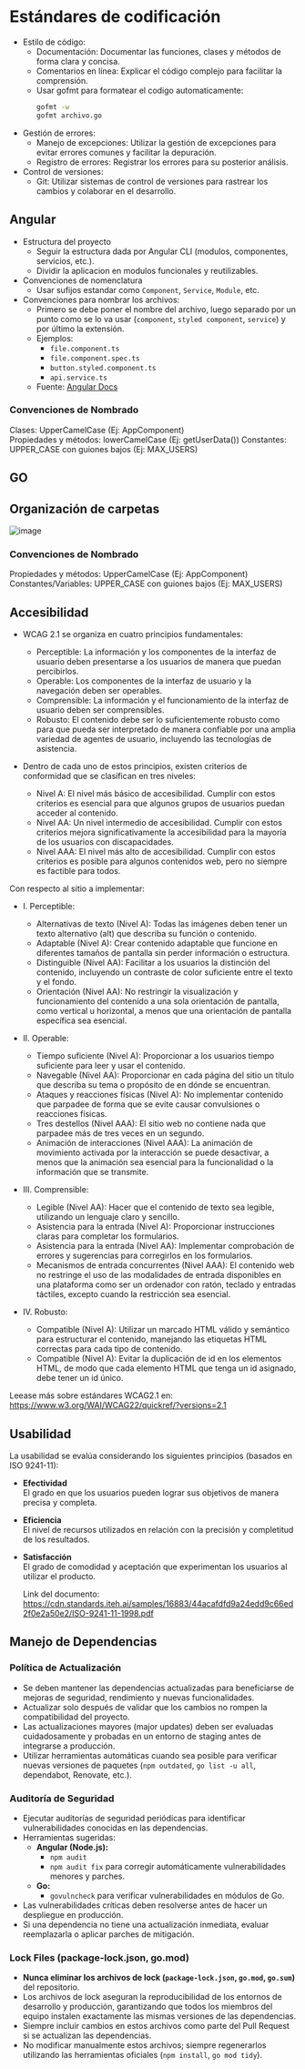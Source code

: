 # Estándares de codificación

- Estilo de código:
  - Documentación: Documentar las funciones, clases y métodos de forma clara y concisa.
  - Comentarios en línea: Explicar el código complejo para facilitar la comprensión.
  - Usar gofmt para formatear el codigo automaticamente:
    ```bash
    gofmt -w
    gofmt archivo.go
    ```
- Gestión de errores:
  - Manejo de excepciones: Utilizar la gestión de excepciones para evitar errores comunes y facilitar la depuración.
  - Registro de errores: Registrar los errores para su posterior análisis.
- Control de versiones:
  - Git: Utilizar sistemas de control de versiones para rastrear los cambios y colaborar en el desarrollo.

## Angular

- Estructura del proyecto
  - Seguir la estructura dada por Angular CLI (modulos, componentes, servicios, etc.).
  - Dividir la aplicacion en modulos funcionales y reutilizables.
- Convenciones de nomenclatura
  - Usar sufijos estandar como `Component`, `Service`, `Module`, etc.
- Convenciones para nombrar los archivos:
  - Primero se debe poner el nombre del archivo, luego separado por un punto como se lo va usar (`component`, `styled component`, `service`) y por último la extensión.
  - Ejemplos:
    - `file.component.ts`
    - `file.component.spec.ts`
    - `button.styled.component.ts`
    - `api.service.ts`
  - Fuente: [Angular Docs](https://angular.dev/style-guide#file-structure-conventions)

### Convenciones de Nombrado

Clases: UpperCamelCase (Ej: AppComponent)  
 Propiedades y métodos: lowerCamelCase (Ej: getUserData())
Constantes: UPPER_CASE con guiones bajos (Ej: MAX_USERS)

## GO

## Organización de carpetas

![image](https://github.com/user-attachments/assets/f327f8a6-fad7-4f88-a8f9-72c01ee8b73b)

### Convenciones de Nombrado

Propiedades y métodos: UpperCamelCase (Ej: AppComponent)
Constantes/Variables: UPPER_CASE con guiones bajos (Ej: MAX_USERS)

## Accesibilidad

- WCAG 2.1 se organiza en cuatro principios fundamentales:

  - Perceptible: La información y los componentes de la interfaz de usuario deben presentarse a los usuarios de manera que puedan percibirlos.
  - Operable: Los componentes de la interfaz de usuario y la navegación deben ser operables.
  - Comprensible: La información y el funcionamiento de la interfaz de usuario deben ser comprensibles.
  - Robusto: El contenido debe ser lo suficientemente robusto como para que pueda ser interpretado de manera confiable por una amplia variedad de agentes de usuario, incluyendo las tecnologías de asistencia.

- Dentro de cada uno de estos principios, existen criterios de conformidad que se clasifican en tres niveles:
  - Nivel A: El nivel más básico de accesibilidad. Cumplir con estos criterios es esencial para que algunos grupos de usuarios puedan acceder al contenido.
  - Nivel AA: Un nivel intermedio de accesibilidad. Cumplir con estos criterios mejora significativamente la accesibilidad para la mayoría de los usuarios con discapacidades.
  - Nivel AAA: El nivel más alto de accesibilidad. Cumplir con estos criterios es posible para algunos contenidos web, pero no siempre es factible para todos.

Con respecto al sitio a implementar:

- I. Perceptible:

  - Alternativas de texto (Nivel A): Todas las imágenes deben tener un texto alternativo (alt) que describa su función o contenido.
  - Adaptable (Nivel A): Crear contenido adaptable que funcione en diferentes tamaños de pantalla sin perder información o estructura.
  - Distinguible (Nivel AA): Facilitar a los usuarios la distinción del contenido, incluyendo un contraste de color suficiente entre el texto y el fondo.
  - Orientación (Nivel AA): No restringir la visualización y funcionamiento del contenido a una sola orientación de pantalla, como vertical u horizontal, a menos que una orientación de pantalla específica sea esencial.

- II. Operable:

  - Tiempo suficiente (Nivel A): Proporcionar a los usuarios tiempo suficiente para leer y usar el contenido.
  - Navegable (Nivel AA): Proporcionar en cada página del sitio un título que describa su tema o propósito de en dónde se encuentran.
  - Ataques y reacciones físicas (Nivel A): No implementar contenido que parpadee de forma que se evite causar convulsiones o reacciones físicas.
  - Tres destellos (Nivel AAA): El sitio web no contiene nada que parpadee más de tres veces en un segundo.
  - Animación de interacciones (Nivel AAA): La animación de movimiento activada por la interacción se puede desactivar, a menos que la animación sea esencial para la funcionalidad o la información que se transmite.

- III. Comprensible:

  - Legible (Nivel AA): Hacer que el contenido de texto sea legible, utilizando un lenguaje claro y sencillo.
  - Asistencia para la entrada (Nivel A): Proporcionar instrucciones claras para completar los formularios.
  - Asistencia para la entrada (Nivel AA): Implementar comprobación de errores y sugerencias para corregirlos en los formularios.
  - Mecanismos de entrada concurrentes (Nivel AAA): El contenido web no restringe el uso de las modalidades de entrada disponibles en una plataforma como ser un ordenador con ratón, teclado y entradas táctiles, excepto cuando la restricción sea esencial.

- IV. Robusto:
  - Compatible (Nivel A): Utilizar un marcado HTML válido y semántico para estructurar el contenido, manejando las etiquetas HTML correctas para cada tipo de contenido.
  - Compatible (Nivel A): Evitar la duplicación de id en los elementos HTML, de modo que cada elemento HTML que tenga un id asignado, debe tener un id único.

Leease más sobre estándares WCAG2.1 en: https://www.w3.org/WAI/WCAG22/quickref/?versions=2.1


## Usabilidad 

La usabilidad se evalúa considerando los siguientes principios (basados en ISO 9241-11):

- **Efectividad**  
  El grado en que los usuarios pueden lograr sus objetivos de manera precisa y completa.

- **Eficiencia**  
  El nivel de recursos utilizados en relación con la precisión y completitud de los resultados.

- **Satisfacción**  
  El grado de comodidad y aceptación que experimentan los usuarios al utilizar el producto.


  Link del documento: https://cdn.standards.iteh.ai/samples/16883/44acafdfd9a24edd9c66ed2f0e2a50e2/ISO-9241-11-1998.pdf
  

## Manejo de Dependencias

### Política de Actualización

- Se deben mantener las dependencias actualizadas para beneficiarse de mejoras de seguridad, rendimiento y nuevas funcionalidades.
- Actualizar solo después de validar que los cambios no rompen la compatibilidad del proyecto.
- Las actualizaciones mayores (major updates) deben ser evaluadas cuidadosamente y probadas en un entorno de staging antes de integrarse a producción.
- Utilizar herramientas automáticas cuando sea posible para verificar nuevas versiones de paquetes (`npm outdated`, `go list -u all`, dependabot, Renovate, etc.).

### Auditoría de Seguridad

- Ejecutar auditorías de seguridad periódicas para identificar vulnerabilidades conocidas en las dependencias.
- Herramientas sugeridas:
  - **Angular (Node.js):**
    - `npm audit`
    - `npm audit fix` para corregir automáticamente vulnerabilidades menores y parches.
  - **Go:**
    - `govulncheck` para verificar vulnerabilidades en módulos de Go.
- Las vulnerabilidades críticas deben resolverse antes de hacer un despliegue en producción.
- Si una dependencia no tiene una actualización inmediata, evaluar reemplazarla o aplicar parches de mitigación.

### Lock Files (package-lock.json, go.mod)

- **Nunca eliminar los archivos de lock (`package-lock.json`, `go.mod`, `go.sum`)** del repositorio.
- Los archivos de lock aseguran la reproducibilidad de los entornos de desarrollo y producción, garantizando que todos los miembros del equipo instalen exactamente las mismas versiones de las dependencias.
- Siempre incluir cambios en estos archivos como parte del Pull Request si se actualizan las dependencias.
- No modificar manualmente estos archivos; siempre regenerarlos utilizando las herramientas oficiales (`npm install`, `go mod tidy`).


